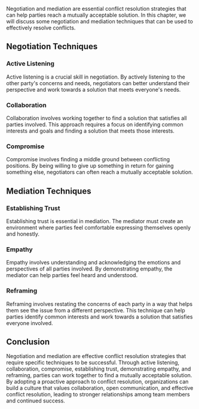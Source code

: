 
Negotiation and mediation are essential conflict resolution strategies that can help parties reach a mutually acceptable solution. In this chapter, we will discuss some negotiation and mediation techniques that can be used to effectively resolve conflicts.

Negotiation Techniques
----------------------

### Active Listening

Active listening is a crucial skill in negotiation. By actively listening to the other party's concerns and needs, negotiators can better understand their perspective and work towards a solution that meets everyone's needs.

### Collaboration

Collaboration involves working together to find a solution that satisfies all parties involved. This approach requires a focus on identifying common interests and goals and finding a solution that meets those interests.

### Compromise

Compromise involves finding a middle ground between conflicting positions. By being willing to give up something in return for gaining something else, negotiators can often reach a mutually acceptable solution.

Mediation Techniques
--------------------

### Establishing Trust

Establishing trust is essential in mediation. The mediator must create an environment where parties feel comfortable expressing themselves openly and honestly.

### Empathy

Empathy involves understanding and acknowledging the emotions and perspectives of all parties involved. By demonstrating empathy, the mediator can help parties feel heard and understood.

### Reframing

Reframing involves restating the concerns of each party in a way that helps them see the issue from a different perspective. This technique can help parties identify common interests and work towards a solution that satisfies everyone involved.

Conclusion
----------

Negotiation and mediation are effective conflict resolution strategies that require specific techniques to be successful. Through active listening, collaboration, compromise, establishing trust, demonstrating empathy, and reframing, parties can work together to find a mutually acceptable solution. By adopting a proactive approach to conflict resolution, organizations can build a culture that values collaboration, open communication, and effective conflict resolution, leading to stronger relationships among team members and continued success.
